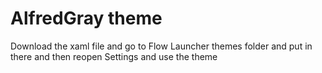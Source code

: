 # AlfredGray theme

Download the xaml file and go to Flow Launcher themes folder and put in there and then reopen Settings and use the theme
